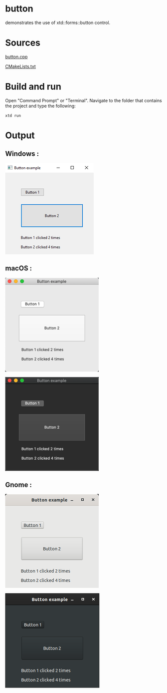 # button

demonstrates the use of xtd::forms::button control.

# Sources

[button.cpp](button.cpp)

[CMakeLists.txt](CMakeLists.txt)

# Build and run

Open "Command Prompt" or "Terminal". Navigate to the folder that contains the project and type the following:

```shell
xtd run
```

# Output

## Windows :

![Screenshot](../../../docs/pictures/examples/button_w.png)

## macOS :

![Screenshot](../../../docs/pictures/examples/button_m.png)

![Screenshot](../../../docs/pictures/examples/button_md.png)

## Gnome :

![Screenshot](../../../docs/pictures/examples/button_g.png)

![Screenshot](../../../docs/pictures/examples/button_gd.png)

